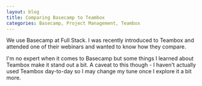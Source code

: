 ```yaml
---
layout: blog
title: Comparing Basecamp to Teambox
categories: Basecamp, Project Management, Teambox
---
```


We use Basecamp at Full Stack. I was recently introduced to Teambox and attended one of their webinars and wanted to know how they compare.

I'm no expert when it comes to Basecamp but some things I learned about Teambox make it stand out a bit. A caveat to this though - I haven't actually used Teambox day-to-day so I may change my tune once I explore it a bit more.
